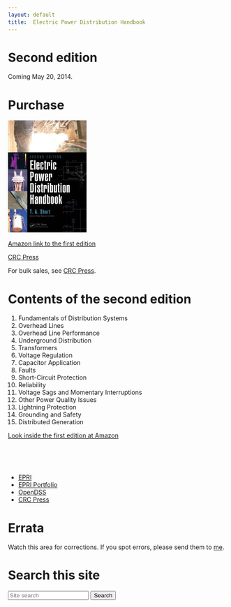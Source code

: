 ```yaml
---
layout: default
title:  Electric Power Distribution Handbook
---
```


<!-- This is the main support site for the *Electric Power Distribution Handbook*. -->


<div class='row'>
<div class='col-md-4'>

<h1>Second edition</h1>

<p>Coming May 20, 2014.</p>

<h1 id='purchase'>Purchase</h1>

<p><a href='http://www.amazon.com/gp/product/0849317916/ref=as_li_tf_tl?ie=UTF8&amp;camp=1789&amp;creative=9325&amp;creativeASIN=0849317916&amp;linkCode=as2&amp;tag=electpowerdis-20'><img alt='Foo' src='/images/9781466598652.jpg' /></a></p>

<p><a href='http://www.amazon.com/gp/product/0849317916/ref=as_li_tf_tl?ie=UTF8&amp;camp=1789&amp;creative=9325&amp;creativeASIN=0849317916&amp;linkCode=as2&amp;tag=electpowerdis-20'>Amazon link to the first edition</a></p>

<p><a href='http://www.crcpress.com/product/isbn/9781466598652'>CRC Press</a></p>

<p>For bulk sales, see <a href='http://www.crcpress.com/contactus/ussales'>CRC Press</a>.</p>
</div>

<div class='col-md-6'>
<h1>Contents of the second edition</h1>

<ol>
<li>Fundamentals of Distribution Systems</li>
<li>Overhead Lines</li>
<li>Overhead Line Performance</li>
<li>Underground Distribution</li>
<li>Transformers</li>
<li>Voltage Regulation</li>
<li>Capacitor Application</li>
<li>Faults</li>
<li>Short-Circuit Protection</li>
<li>Reliability</li>
<li>Voltage Sags and Momentary Interruptions</li>
<li>Other Power Quality Issues</li>
<li>Lightning Protection</li>
<li>Grounding and Safety</li>
<li>Distributed Generation</li>
</ol>

<p><a href='http://www.amazon.com/gp/product/0849317916/ref=as_li_tf_tl?ie=UTF8&amp;camp=1789&amp;creative=9325&amp;creativeASIN=0849317916&amp;linkCode=as2&amp;tag=electpowerdis-20#reader_0849317916'>Look inside the first edition at Amazon</a></p>

</div>

</br>
</br>
</br>

<div class="col-md-2 navbar my-sidebar">

<ul class="nav nav-stacked">

<li><a href='http://www.epri.com'>EPRI</a></li>

<li><a href='http://portfolio.epri.com/ProgramTab.aspx?sId=pdu&amp;rId=265&amp;pId=7644'>EPRI Portfolio</a></li>

<li><a href='http://www.smartgrid.epri.com/SimulationTool.aspx'>OpenDSS</a></li>

<li><a href='http://www.crcpress.com'>CRC Press</a></li>
</ul>
</div>


</div>


# Errata

Watch this area for corrections. If you spot errors, please send them
to [me](mailto:tshort@epri.com).

# Search this site

<div class="col-md-9">
<script>
  (function() {
    var cx = '016580382179354871490:lcse729k4hg';
    var gcse = document.createElement('script');
    gcse.type = 'text/javascript';
    gcse.async = true;
    gcse.src = (document.location.protocol == 'https:' ? 'https:' : 'http:') +
        '//www.google.com/cse/cse.js?cx=' + cx;
    var s = document.getElementsByTagName('script')[0];
    s.parentNode.insertBefore(gcse, s);
  })();
</script>
<gcse:search></gcse:search>
</div>

<div class="col-md-9">
<form action="http://www.google.com/cse" id="cse-search-box">
    <input type="hidden" name="cx" value="016580382179354871490:lcse729k4hg" />
    <input type="hidden" name="ie" value="UTF-8" />
    <input type="search" id="search-field" name="q"  value="" placeholder="Site search" autosave="plug_srch" results="5" tabindex="1" size="20" />
    <input type="submit" value="Search" /> 
</form> 
</div>
